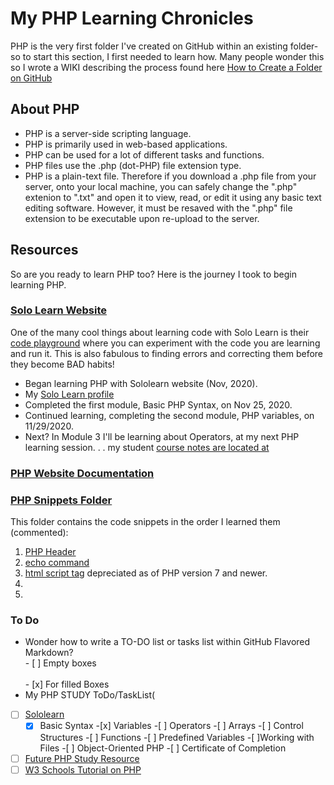 # My PHP Learning Chronicles

PHP is the very first folder I've created on GitHub within an existing folder-so to start this section, I first needed to learn how.  Many people wonder this so I wrote a WIKI describing the process found here [How to Create a Folder on GitHub](https://github.com/EO4wellness/T-I-L/wiki/GitHub#create-a-folder)


## About PHP 
* PHP is a server-side scripting language. 
* PHP is primarily used in web-based applications. 
* PHP can be used for a lot of different tasks and functions. 
* PHP files use the .php (dot-PHP) file extension type. 
* PHP is a plain-text file. Therefore if you download a .php file from your server, onto your local machine, you can safely change the ".php" extenion to ".txt" and open it to view, read, or edit it using any basic text editing software. However, it must be resaved with the ".php" file extension to be executable upon re-upload to the server. 

## Resources 
So are you ready to learn PHP too?  Here is the journey I took to begin learning PHP. 
<br>
### [Solo Learn Website](https://www.sololearn.com/Play/PHP)
One of the many cool things about learning code with Solo Learn is their [code playground](https://code.sololearn.com/#html) where you can experiment with the code you are learning and run it.  This is also fabulous to finding errors and correcting them before they become BAD habits! 
* Began learning PHP with Sololearn website (Nov, 2020). 
* My [Solo Learn profile](https://www.sololearn.com/Profile/15619122)
* Completed the first module, Basic PHP Syntax, on Nov 25, 2020. 
* Continued learning, completing the second module, PHP variables, on 11/29/2020.
* Next?  In Module 3 I'll be learning about Operators, at my next PHP learning session. . . my student [course notes are located at](https://docs.google.com/document/d/1p2pJzciuWfOurcGY2J9QFw7ncewmdOoEYau40PMkOa4/edit?usp=sharing)

### [PHP Website Documentation](https://www.php.net/)

### [PHP Snippets Folder](https://github.com/EO4wellness/T-I-L/blob/main/PHP)
This folder contains the code snippets in the order I learned them (commented): 
1. [PHP Header](https://github.com/EO4wellness/T-I-L/blob/main/PHP/php-heading.php)
2. [echo command](https://github.com/EO4wellness/T-I-L/blob/main/PHP/echo.php)
3. [html script tag](https://github.com/EO4wellness/T-I-L/blob/main/PHP/script.html) depreciated as of PHP version 7 and newer. 
4. []()
5. []()

### To Do 
* Wonder how to write a TO-DO list or tasks list within GitHub Flavored Markdown?<br>
        - [ ] Empty boxes <br><br>
        - [x] For filled Boxes <br>
* My PHP STUDY ToDo/TaskList( <br>
-[ ] [Sololearn](https://www.sololearn.com/Play/PHP)<br>
     -[x] Basic Syntax -[x] Variables -[ ] Operators -[ ] Arrays -[ ] Control Structures -[ ] Functions -[ ] Predefined Variables -[ ]Working with Files -[ ] Object-Oriented PHP -[ ] Certificate of Completion 
-[ ] [Future PHP Study Resource](https://www.jotform.com/blog/20-useful-php-components-tutorials-for-everyday-project/)
-[ ] [W3 Schools Tutorial on PHP](https://www.w3schools.com/php/default.asp)
